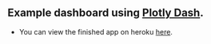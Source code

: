 ## Example dashboard using [Plotly Dash](https://plot.ly/dash).

* You can view the finished app on heroku [here](https://iowa-has-lots-of-corn.herokuapp.com/).
